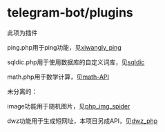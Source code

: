 # telegram-bot/plugins
此项为插件

ping.php用于ping功能，见[xiwangly_ping](https://github.com/xiwangly2/xiwangly_ping)

sqldic.php用于使用数据库的自定义词库，见[sqldic]()

math.php用于数学计算，见[math-API](https://github.com/xiwangly2/math-API)

未分离的：

image功能用于随机图片，见[php_img_spider](https://github.com/xiwangly2/php_img_spider)

dwz功能用于生成短网址，本项目另成API，见[dwz_php](https://github.com/xiwangly2/dwz_php)
